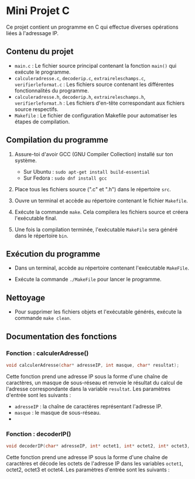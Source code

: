 # Mini Projet C

Ce projet contient un programme en C qui effectue diverses opérations liées à l'adressage IP.

## Contenu du projet

- `main.c` : Le fichier source principal contenant la fonction `main()` qui exécute le programme.
- `calculeradresse.c`, `decoderip.c`, `extraireleschamps.c`, `verifierleformat.c` : Les fichiers source contenant les différentes fonctionnalités du programme.
- `calculeradresse.h`, `decoderip.h`, `extraireleschamps.h`, `verifierleformat.h` : Les fichiers d'en-tête correspondant aux fichiers source respectifs.
- `Makefile` : Le fichier de configuration Makefile pour automatiser les étapes de compilation.

## Compilation du programme

1. Assure-toi d'avoir GCC (GNU Compiler Collection) installé sur ton système.
   - Sur Ubuntu : `sudo apt-get install build-essential`
   - Sur Fedora : `sudo dnf install gcc`

2. Place tous les fichiers source (".c" et ".h") dans le répertoire `src`.

3. Ouvre un terminal et accède au répertoire contenant le fichier `Makefile`.

4. Exécute la commande `make`. Cela compilera les fichiers source et créera l'exécutable final.

5. Une fois la compilation terminée, l'exécutable `MakeFile` sera généré dans le répertoire `bin`.

## Exécution du programme

- Dans un terminal, accède au répertoire contenant l'exécutable `MakeFile`.

- Exécute la commande `./MakeFile` pour lancer le programme.

## Nettoyage

- Pour supprimer les fichiers objets et l'exécutable générés, exécute la commande `make clean`.

## Documentation des fonctions

### Fonction : calculerAdresse()

```c
void calculerAdresse(char* adresseIP, int masque, char* resultat); 
```
Cette fonction prend une adresse IP sous la forme d'une chaîne de caractères, un masque de sous-réseau et renvoie le résultat du calcul de l'adresse correspondante dans la variable `resultat`. Les paramètres d'entrée sont les suivants :

- `adresseIP` : la chaîne de caractères représentant l'adresse IP.
- `masque` : le masque de sous-réseau.
- 
### Fonction : decoderIP()

```c
void decoderIP(char* adresseIP, int* octet1, int* octet2, int* octet3, int* octet4);
```
Cette fonction prend une adresse IP sous la forme d'une chaîne de caractères et décode les octets de l'adresse IP dans les variables `octet1`, octet2, octet3 et octet4. Les paramètres d'entrée sont les suivants :






